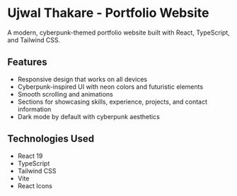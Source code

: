 # Ujwal Thakare - Portfolio Website

A modern, cyberpunk-themed portfolio website built with React, TypeScript, and Tailwind CSS.

## Features

- Responsive design that works on all devices
- Cyberpunk-inspired UI with neon colors and futuristic elements
- Smooth scrolling and animations
- Sections for showcasing skills, experience, projects, and contact information
- Dark mode by default with cyberpunk aesthetics

## Technologies Used

- React 19
- TypeScript
- Tailwind CSS
- Vite
- React Icons

